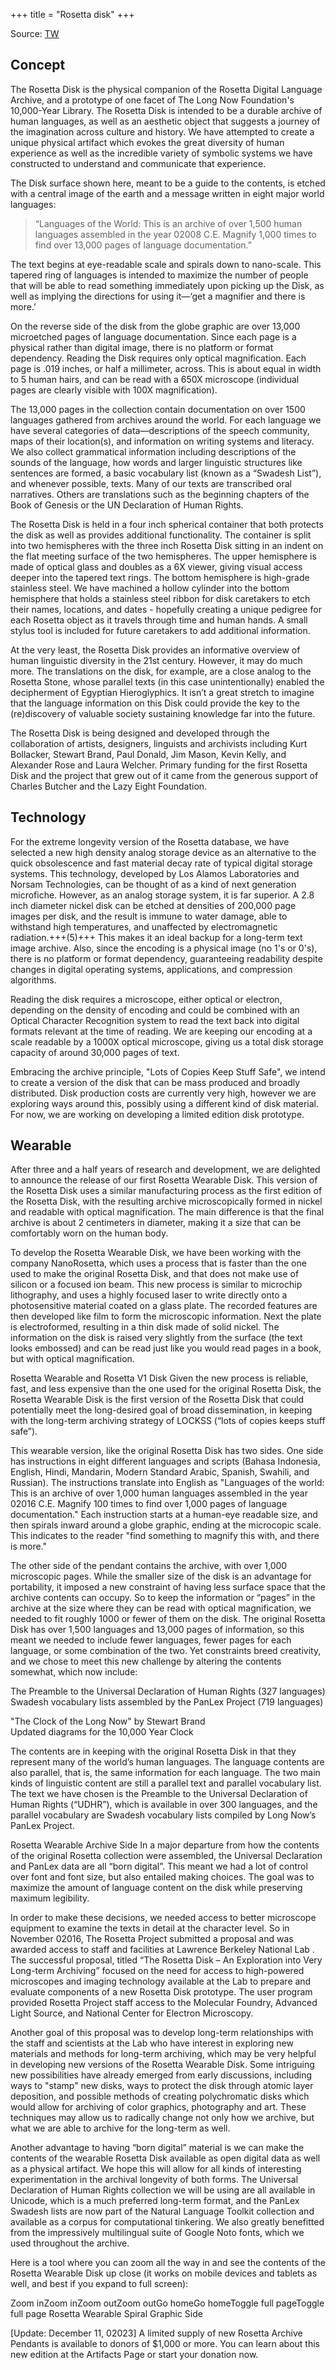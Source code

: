 +++
title = "Rosetta disk"
+++

Source: [TW](https://rosettaproject.org/disk/concept/)

## Concept

The Rosetta Disk is the physical companion of the Rosetta Digital Language Archive, and a prototype of one facet of The Long Now Foundation's 10,000-Year Library. The Rosetta Disk is intended to be a durable archive of human languages, as well as an aesthetic object that suggests a journey of the imagination across culture and history. We have attempted to create a unique physical artifact which evokes the great diversity of human experience as well as the incredible variety of symbolic systems we have constructed to understand and communicate that experience.

The Disk surface shown here, meant to be a guide to the contents, is etched with a central image of the earth and a message written in eight major world languages:

> “Languages of the World: This is an archive of over 1,500 human languages assembled in the year 02008 C.E. Magnify 1,000 times to find over 13,000 pages of language documentation.” 

The text begins at eye-readable scale and spirals down to nano-scale. This tapered ring of languages is intended to maximize the number of people that will be able to read something immediately upon picking up the Disk, as well as implying the directions for using it—‘get a magnifier and there is more.’

On the reverse side of the disk from the globe graphic are over 13,000 microetched pages of language documentation. Since each page is a physical rather than digital image, there is no platform or format dependency. Reading the Disk requires only optical magnification. Each page is .019 inches, or half a millimeter, across. This is about equal in width to 5 human hairs, and can be read with a 650X microscope (individual pages are clearly visible with 100X magnification).

The 13,000 pages in the collection contain documentation on over 1500 languages gathered from archives around the world. For each language we have several categories of data—descriptions of the speech community, maps of their location(s), and information on writing systems and literacy. We also collect grammatical information including descriptions of the sounds of the language, how words and larger linguistic structures like sentences are formed, a basic vocabulary list (known as a “Swadesh List”), and whenever possible, texts. Many of our texts are transcribed oral narratives. Others are translations such as the beginning chapters of the Book of Genesis or the UN Declaration of Human Rights.

The Rosetta Disk is held in a four inch spherical container that both protects the disk as well as provides additional functionality. The container is split into two hemispheres with the three inch Rosetta Disk sitting in an indent on the flat meeting surface of the two hemispheres. The upper hemisphere is made of optical glass and doubles as a 6X viewer, giving visual access deeper into the tapered text rings. The bottom hemisphere is high-grade stainless steel. We have machined a hollow cylinder into the bottom hemisphere that holds a stainless steel ribbon for disk caretakers to etch their names, locations, and dates - hopefully creating a unique pedigree for each Rosetta object as it travels through time and human hands. A small stylus tool is included for future caretakers to add additional information.

At the very least, the Rosetta Disk provides an informative overview of human linguistic diversity in the 21st century. However, it may do much more. The translations on the disk, for example, are a close analog to the Rosetta Stone, whose parallel texts (in this case unintentionally) enabled the decipherment of Egyptian Hieroglyphics. It isn’t a great stretch to imagine that the language information on this Disk could provide the key to the (re)discovery of valuable society sustaining knowledge far into the future.

The Rosetta Disk is being designed and developed through the collaboration of artists, designers, linguists and archivists including Kurt Bollacker, Stewart Brand, Paul Donald, Jim Mason, Kevin Kelly, and Alexander Rose and Laura Welcher. Primary funding for the first Rosetta Disk and the project that grew out of it came from the generous support of Charles Butcher and the Lazy Eight Foundation.

## Technology
For the extreme longevity version of the Rosetta database, we have selected a new high density analog storage device as an alternative to the quick obsolescence and fast material decay rate of typical digital storage systems. This technology, developed by Los Alamos Laboratories and Norsam Technologies, can be thought of as a kind of next generation microfiche. However, as an analog storage system, it is far superior. A 2.8 inch diameter nickel disk can be etched at densities of 200,000 page images per disk, and the result is immune to water damage, able to withstand high temperatures, and unaffected by electromagnetic radiation.+++(5)+++ This makes it an ideal backup for a long-term text image archive. Also, since the encoding is a physical image (no 1's or 0's), there is no platform or format dependency, guaranteeing readability despite changes in digital operating systems, applications, and compression algorithms.

Reading the disk requires a microscope, either optical or electron, depending on the density of encoding and could be combined with an Optical Character Recognition system to read the text back into digital formats relevant at the time of reading. We are keeping our encoding at a scale readable by a 1000X optical microscope, giving us a total disk storage capacity of around 30,000 pages of text.

Embracing the archive principle, "Lots of Copies Keep Stuff Safe", we intend to create a version of the disk that can be mass produced and broadly distributed. Disk production costs are currently very high, however we are exploring ways around this, possibly using a different kind of disk material. For now, we are working on developing a limited edition disk prototype.

## Wearable
After three and a half years of research and development, we are delighted to announce the release of our first Rosetta Wearable Disk. This version of the Rosetta Disk uses a similar manufacturing process as the first edition of the Rosetta Disk, with the resulting archive microscopically formed in nickel and readable with optical magnification. The main difference is that the final archive is about 2 centimeters in diameter, making it a size that can be comfortably worn on the human body.

To develop the Rosetta Wearable Disk, we have been working with the company NanoRosetta, which uses a process that is faster than the one used to make the original Rosetta Disk, and that does not make use of silicon or a focused ion beam. This new process is similar to microchip lithography, and uses a highly focused laser to write directly onto a photosensitive material coated on a glass plate. The recorded features are then developed like film to form the microscopic information. Next the plate is electroformed, resulting in a thin disk made of solid nickel. The information on the disk is raised very slightly from the surface (the text looks embossed) and can be read just like you would read pages in a book, but with optical magnification.

Rosetta Wearable and Rosetta V1 Disk
Given the new process is reliable, fast, and less expensive than the one used for the original Rosetta Disk, the Rosetta Wearable Disk is the first version of the Rosetta Disk that could potentially meet the long-desired goal of broad dissemination, in keeping with the long-term archiving strategy of LOCKSS (“lots of copies keeps stuff safe”).

This wearable version, like the original Rosetta Disk has two sides. One side has instructions in eight different languages and scripts (Bahasa Indonesia, English, Hindi, Mandarin, Modern Standard Arabic, Spanish, Swahili, and Russian). The instructions translate into English as "Languages of the world: This is an archive of over 1,000 human languages assembled in the year 02016 C.E. Magnify 100 times to find over 1,000 pages of language documentation." Each instruction starts at a human-eye readable size, and then spirals inward around a globe graphic, ending at the microcopic scale. This indicates to the reader "find something to magnify this with, and there is more."

The other side of the pendant contains the archive, with over 1,000 microscopic pages. While the smaller size of the disk is an advantage for portability, it imposed a new constraint of having less surface space that the archive contents can occupy. So to keep the information or “pages” in the archive at the size where they can be read with optical magnification, we needed to fit roughly 1000 or fewer of them on the disk. The original Rosetta Disk has over 1,500 languages and 13,000 pages of information, so this meant we needed to include fewer languages, fewer pages for each language, or some combination of the two. Yet constraints breed creativity, and we chose to meet this new challenge by altering the contents somewhat, which now include:

The Preamble to the Universal Declaration of Human Rights (327 languages)  
Swadesh vocabulary lists assembled by the PanLex Project (719 languages)  

"The Clock of the Long Now" by Stewart Brand  
Updated diagrams for the 10,000 Year Clock  

The contents are in keeping with the original Rosetta Disk in that they represent many of the world’s human languages. The language contents are also parallel, that is, the same information for each language. The two main kinds of linguistic content are still a parallel text and parallel vocabulary list. The text we have chosen is the Preamble to the Universal Declaration of Human Rights (“UDHR”), which is available in over 300 languages, and the parallel vocabulary are Swadesh vocabulary lists compiled by Long Now’s PanLex Project.

Rosetta Wearable Archive Side
In a major departure from how the contents of the original Rosetta collection were assembled, the Universal Declaration and PanLex data are all “born digital”. This meant we had a lot of control over font and font size, but also entailed making choices. The goal was to maximize the amount of language content on the disk while preserving maximum legibility.

In order to make these decisions, we needed access to better microscope equipment to examine the texts in detail at the character level. So in November 02016, The Rosetta Project submitted a proposal and was awarded access to staff and facilities at Lawrence Berkeley National Lab . The successful proposal, titled “The Rosetta Disk – An Exploration into Very Long-term Archiving” focused on the need for access to high-powered microscopes and imaging technology available at the Lab to prepare and evaluate components of a new Rosetta Disk prototype. The user program provided Rosetta Project staff access to the Molecular Foundry, Advanced Light Source, and National Center for Electron Microscopy.

Another goal of this proposal was to develop long-term relationships with the staff and scientists at the Lab who have interest in exploring new materials and methods for long-term archiving, which may be very helpful in developing new versions of the Rosetta Wearable Disk. Some intriguing new possibilities have already emerged from early discussions, including ways to "stamp" new disks, ways to protect the disk through atomic layer deposition, and possible methods of creating polychromatic disks which would allow for archiving of color graphics, photography and art. These techniques may allow us to radically change not only how we archive, but what we are able to archive for the long-term as well.

Another advantage to having “born digital” material is we can make the contents of the wearable Rosetta Disk available as open digital data as well as a physical artifact. We hope this will allow for all kinds of interesting experimentation in the archival longevity of both forms. The Universal Declaration of Human Rights collection we will be using are all available in Unicode, which is a much preferred long-term format, and the PanLex Swadesh lists are now part of the Natural Language Toolkit collection and available as a corpus for computational tinkering. We also greatly benefitted from the impressively multilingual suite of Google Noto fonts, which we used throughout the archive.

Here is a tool where you can zoom all the way in and see the contents of the Rosetta Wearable Disk up close (it works on mobile devices and tablets as well, and best if you expand to full screen):

Zoom inZoom inZoom outZoom outGo homeGo homeToggle full pageToggle full page
Rosetta Wearable Spiral Graphic Side

[Update: December 11, 02023] A limited supply of new Rosetta Archive Pendants is available to donors of $1,000 or more. You can learn about this new edition at the Artifacts Page or start your donation now.